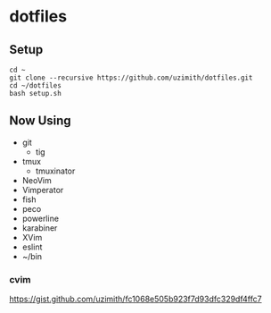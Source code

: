 dotfiles
========

## Setup

```
cd ~
git clone --recursive https://github.com/uzimith/dotfiles.git
cd ~/dotfiles
bash setup.sh
```

## Now Using

- git
    - tig
- tmux
    - tmuxinator
- NeoVim
- Vimperator
- fish
- peco
- powerline
- karabiner
- XVim
- eslint
- ~/bin

### cvim

https://gist.github.com/uzimith/fc1068e505b923f7d93dfc329df4ffc7
